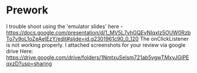 # Prework
I trouble shoot using the 'emulator slides' here - https://docs.google.com/presentation/d/1_MV5L7vhGQEyNIqxlz5OUW0RzbTo7v9oL1oZeAeIEzY/edit#slide=id.g2301961c90_0_120
The onClickListener is not working properly.
I attached screenshots for your review via google drive
Here: https://drive.google.com/drive/folders/1NmtxuSelsm721ab5vgwTMxyJGIPEqxzD?usp=sharing
